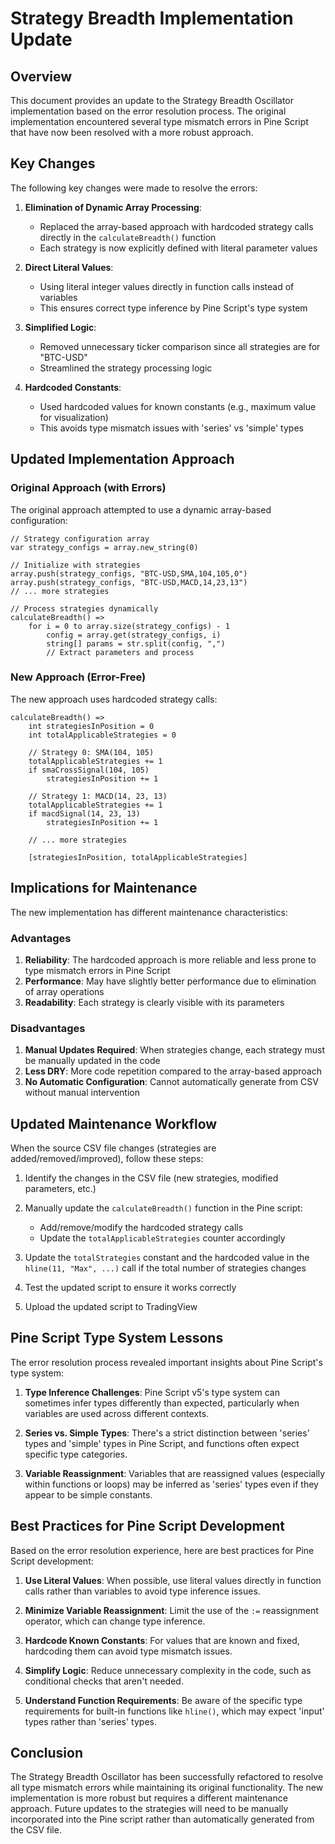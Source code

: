 # Strategy Breadth Implementation Update

## Overview

This document provides an update to the Strategy Breadth Oscillator implementation based on the error resolution process. The original implementation encountered several type mismatch errors in Pine Script that have now been resolved with a more robust approach.

## Key Changes

The following key changes were made to resolve the errors:

1. **Elimination of Dynamic Array Processing**: 
   - Replaced the array-based approach with hardcoded strategy calls directly in the `calculateBreadth()` function
   - Each strategy is now explicitly defined with literal parameter values

2. **Direct Literal Values**: 
   - Using literal integer values directly in function calls instead of variables
   - This ensures correct type inference by Pine Script's type system

3. **Simplified Logic**: 
   - Removed unnecessary ticker comparison since all strategies are for "BTC-USD"
   - Streamlined the strategy processing logic

4. **Hardcoded Constants**: 
   - Used hardcoded values for known constants (e.g., maximum value for visualization)
   - This avoids type mismatch issues with 'series' vs 'simple' types

## Updated Implementation Approach

### Original Approach (with Errors)

The original approach attempted to use a dynamic array-based configuration:

```pine
// Strategy configuration array
var strategy_configs = array.new_string(0)

// Initialize with strategies
array.push(strategy_configs, "BTC-USD,SMA,104,105,0")
array.push(strategy_configs, "BTC-USD,MACD,14,23,13")
// ... more strategies

// Process strategies dynamically
calculateBreadth() =>
    for i = 0 to array.size(strategy_configs) - 1
        config = array.get(strategy_configs, i)
        string[] params = str.split(config, ",")
        // Extract parameters and process
```

### New Approach (Error-Free)

The new approach uses hardcoded strategy calls:

```pine
calculateBreadth() =>
    int strategiesInPosition = 0
    int totalApplicableStrategies = 0
    
    // Strategy 0: SMA(104, 105)
    totalApplicableStrategies += 1
    if smaCrossSignal(104, 105)
        strategiesInPosition += 1
        
    // Strategy 1: MACD(14, 23, 13)
    totalApplicableStrategies += 1
    if macdSignal(14, 23, 13)
        strategiesInPosition += 1
    
    // ... more strategies
    
    [strategiesInPosition, totalApplicableStrategies]
```

## Implications for Maintenance

The new implementation has different maintenance characteristics:

### Advantages

1. **Reliability**: The hardcoded approach is more reliable and less prone to type mismatch errors in Pine Script
2. **Performance**: May have slightly better performance due to elimination of array operations
3. **Readability**: Each strategy is clearly visible with its parameters

### Disadvantages

1. **Manual Updates Required**: When strategies change, each strategy must be manually updated in the code
2. **Less DRY**: More code repetition compared to the array-based approach
3. **No Automatic Configuration**: Cannot automatically generate from CSV without manual intervention

## Updated Maintenance Workflow

When the source CSV file changes (strategies are added/removed/improved), follow these steps:

1. Identify the changes in the CSV file (new strategies, modified parameters, etc.)

2. Manually update the `calculateBreadth()` function in the Pine script:
   - Add/remove/modify the hardcoded strategy calls
   - Update the `totalApplicableStrategies` counter accordingly

3. Update the `totalStrategies` constant and the hardcoded value in the `hline(11, "Max", ...)` call if the total number of strategies changes

4. Test the updated script to ensure it works correctly

5. Upload the updated script to TradingView

## Pine Script Type System Lessons

The error resolution process revealed important insights about Pine Script's type system:

1. **Type Inference Challenges**: Pine Script v5's type system can sometimes infer types differently than expected, particularly when variables are used across different contexts.

2. **Series vs. Simple Types**: There's a strict distinction between 'series' types and 'simple' types in Pine Script, and functions often expect specific type categories.

3. **Variable Reassignment**: Variables that are reassigned values (especially within functions or loops) may be inferred as 'series' types even if they appear to be simple constants.

## Best Practices for Pine Script Development

Based on the error resolution experience, here are best practices for Pine Script development:

1. **Use Literal Values**: When possible, use literal values directly in function calls rather than variables to avoid type inference issues.

2. **Minimize Variable Reassignment**: Limit the use of the `:=` reassignment operator, which can change type inference.

3. **Hardcode Known Constants**: For values that are known and fixed, hardcoding them can avoid type mismatch issues.

4. **Simplify Logic**: Reduce unnecessary complexity in the code, such as conditional checks that aren't needed.

5. **Understand Function Requirements**: Be aware of the specific type requirements for built-in functions like `hline()`, which may expect 'input' types rather than 'series' types.

## Conclusion

The Strategy Breadth Oscillator has been successfully refactored to resolve all type mismatch errors while maintaining its original functionality. The new implementation is more robust but requires a different maintenance approach. Future updates to the strategies will need to be manually incorporated into the Pine script rather than automatically generated from the CSV file.